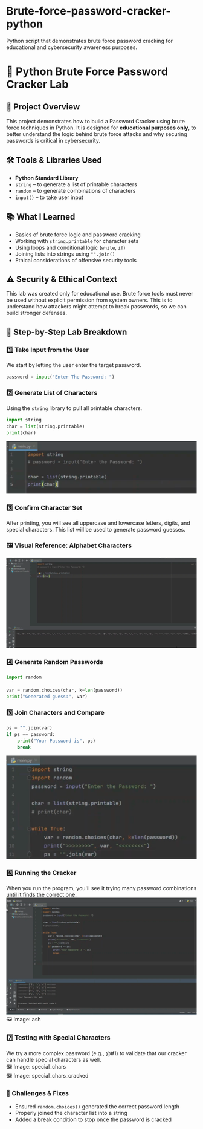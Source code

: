 # Brute-force-password-cracker-python
Python script that demonstrates brute force password cracking for educational and cybersecurity awareness purposes.

# 🔐 Python Brute Force Password Cracker Lab

## 📌 Project Overview  
This project demonstrates how to build a Password Cracker using brute force techniques in Python. It is designed for **educational purposes only**, to better understand the logic behind brute force attacks and why securing passwords is critical in cybersecurity.

## 🛠️ Tools & Libraries Used  
- **Python Standard Library**  
- `string` – to generate a list of printable characters  
- `random` – to generate combinations of characters  
- `input()` – to take user input  

## 📚 What I Learned
- Basics of brute force logic and password cracking  
- Working with `string.printable` for character sets  
- Using loops and conditional logic (`while`, `if`)  
- Joining lists into strings using `"".join()`  
- Ethical considerations of offensive security tools  

## ⚠️ Security & Ethical Context
This lab was created only for educational use. Brute force tools must never be used without explicit permission from system owners. This is to understand how attackers might attempt to break passwords, so we can build stronger defenses.

## 🧪 Step-by-Step Lab Breakdown
### 1️⃣ Take Input from the User  
We start by letting the user enter the target password.

```python
password = input("Enter The Password: ")
```
### 2️⃣ Generate List of Characters  
Using the `string` library to pull all printable characters.

```python
import string
char = list(string.printable)
print(char)
```
![char_list_string_printable](char_list_string_printable.png)

### 3️⃣ Confirm Character Set  
After printing, you will see all uppercase and lowercase letters, digits, and special characters. This list will be used to generate password guesses.

### 🖼️ Visual Reference: Alphabet Characters  
![Alphabet Characters](alphabet_characters.png)

### 4️⃣ Generate Random Passwords

```python
import random

var = random.choices(char, k=len(password))
print("Generated guess:", var)
```

### 5️⃣ Join Characters and Compare

```python
ps = "".join(var)
if ps == password:
    print("Your Password is", ps)
    break
```
![Step 5 - Generated Password Output](step5_password_output.png)

### 6️⃣ Running the Cracker  
When you run the program, you'll see it trying many password combinations until it finds the correct one.  
![Cracking Passwords](cracking_passwords.png)
🖼️ Image: ash

### 7️⃣ Testing with Special Characters  
We try a more complex password (e.g., @#1) to validate that our cracker can handle special characters as well.  
🖼️ Image: special_chars  
🖼️ Image: special_chars_cracked

### 🐞 Challenges & Fixes  
- Ensured `random.choices()` generated the correct password length  
- Properly joined the character list into a string  
- Added a break condition to stop once the password is cracked  
